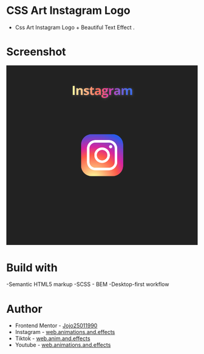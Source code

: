# CSS Art Instagram Logo

-   Css Art Instagram Logo + Beautiful Text Effect .

# Screenshot

![](./Screenshot-Css-Art-Ig-Logo.png)

# Build with

-Semantic HTML5 markup
-SCSS - BEM
-Desktop-first workflow

# Author

-   Frontend Mentor - [Jojo25011990](https://www.frontendmentor.io/profile/Jojo25011990)
-   Instagram - [web.animations.and.effects](https://www.instagram.com/web.animations.and.effects/)
-   Tiktok - [web.anim.and.effects](https://www.tiktok.com/@web.anim.and.effects)
-   Youtube - [web.animations.and.effects](https://www.youtube.com/@web.animations.and.effects)
